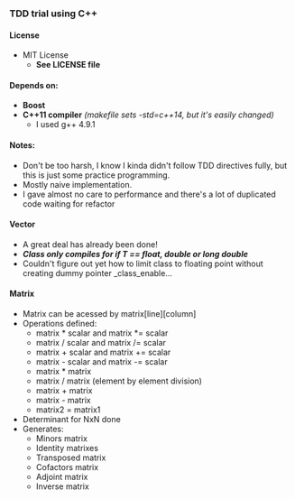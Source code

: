 ### TDD trial using C++

#### License
- MIT License
   - **See LICENSE file**

#### Depends on:
- **Boost**
- **C++11 compiler** *(makefile sets -std=c++14, but it's easily changed)*
  - I used g++ 4.9.1
#### Notes:
- Don't be too harsh, I know I kinda didn't follow TDD directives fully, but this is just some practice programming.
- Mostly naive implementation.
- I gave almost no care to performance and there's a lot of duplicated code waiting for refactor

#### Vector
- A great deal has already been done!
- ***Class only compiles for if T == float, double or long double***
- Couldn't figure out yet how to limit class to floating point without creating dummy pointer _class_enable...

#### Matrix
- Matrix can be acessed by matrix[line][column]
- Operations defined:
    - matrix * scalar and matrix *= scalar
    - matrix / scalar and matrix /= scalar
    - matrix + scalar and matrix += scalar
    - matrix - scalar and matrix -= scalar
    - matrix * matrix
    - matrix / matrix (element by element division)
    - matrix + matrix
    - matrix - matrix
    - matrix2 = matrix1
- Determinant for NxN done
- Generates:
    - Minors matrix
    - Identity matrixes
    - Transposed matrix
    - Cofactors matrix
    - Adjoint matrix
    - Inverse matrix